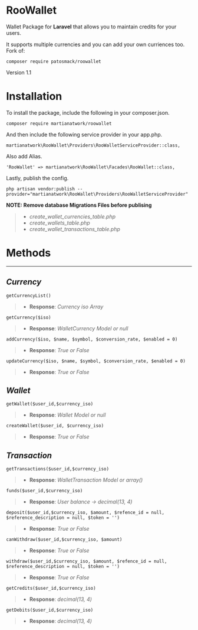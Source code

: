 **RooWallet**
========
Wallet Package for **Laravel** that allows you to maintain credits for your users.

It supports multiple currencies and you can add your own curriences too.
Fork of:
```
composer require patosmack/roowallet
```
Version 1.1

Installation
============
To install the package, include the following in your composer.json.
```
composer require martianatwork/roowallet
```

And then include the following service provider in your app.php.

```
martianatwork\RooWallet\Providers\RooWalletServiceProvider::class,
```

Also add Alias.
```
'RooWallet' => martianatwork\RooWallet\Facades\RooWallet::class,
```


Lastly, publish the config.
```
php artisan vendor:publish --provider="martianatwork\RooWallet\Providers\RooWalletServiceProvider"
```
**NOTE: Remove database Migrations Files before publising**

> - *create_wallet_currencies_table.php*
> - *create_wallets_table.php*
> - *create_wallet_transactions_table.php*


Methods
=======


----------


*Currency*
--------

```
getCurrencyList()
```

> - **Response**: *Currency iso Array*

```
getCurrency($iso)
```
> - **Response**: *WalletCurrency Model or null*

```
addCurrency($iso, $name, $symbol, $conversion_rate, $enabled = 0)
```
> - **Response**: *True or False*

```
updateCurrency($iso, $name, $symbol, $conversion_rate, $enabled = 0)
```
> - **Response**: *True or False*

*Wallet*
------

```
getWallet($user_id,$currency_iso)
```
> - **Response**: *Wallet Model or null*

```
createWallet($user_id, $currency_iso)
```
> - **Response**: *True or False*



*Transaction*
-----------

```
getTransactions($user_id,$currency_iso)
```
> - **Response**: *WalletTransaction Model or array()*


```
funds($user_id,$currency_iso)
```
> - **Response**: *User balance -> decimal(13, 4)*

```
deposit($user_id,$currency_iso, $amount, $refence_id = null, $reference_description = null, $token = '')
```
> - **Response**: *True or False*


```
canWithdraw($user_id,$currency_iso, $amount)
```
> - **Response**: *True or False*

```
withdraw($user_id,$currency_iso, $amount, $refence_id = null, $reference_description = null, $token = '')
```
> - **Response**: *True or False*


```
getCredits($user_id,$currency_iso)
```
> - **Response**: *decimal(13, 4)*

```
getDebits($user_id,$currency_iso)
```
> - **Response**: *decimal(13, 4)*
